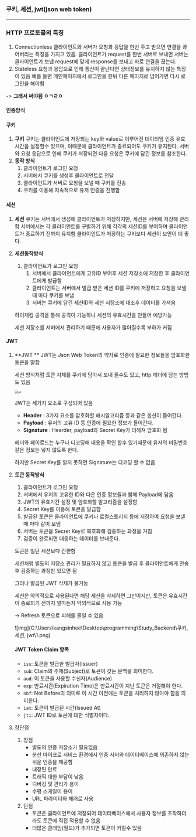 ### 쿠키, 세션, jwt(json web token)

----

### HTTP 프로토콜의 특징

1. Connectionless
   클라이언트와 서버가 요청과 응답을 한번 주고 받으면 연결을 끊어버리는 특징을 가지고 있음. 
   클라이언트가 request를 한번 서버로 보내면 서버는 클라이언트가 보낸 request에 맞게 response를 보내고 바로 연결을 끊는다.
2. Stateless
   요청과 응답으로 인해 통신이 끝난다면 상태정보를 유지하지 않는 특징이 있음
   예를 들면 메인페이지에서 로그인을 한뒤 다른 페이지로 넘어가면 다시 로그인을 해야함

-> **그래서 써야됨 ㅇㄱㄹㅇ**



#### 인증방식

#### 쿠키

1. **쿠키**
   쿠키는 클라이언트에 저장되는 key와 value로 이루어진 데이터임
   인증 유효시간을 설정할수 있으며, 이때문에 클라이언트가 종료되어도 쿠키가 유지된다.
   서버와 요청 응답으로 인해 쿠키가 저장되면 다음 요청은 쿠키에 담긴 정보를 참조한다.
2. **동작 방식**
   1. 클라이언트가 로그인 요청
   2. 서버에서 쿠키를 생성후 클라이언트로 전달
   3. 클라이언트가 서버로 요청을 보낼 때 쿠키를 전송
   4. 쿠키를 이용해 지속적으로 유저 인증을 진행함

#### 세션

1. **세션**
   쿠키는 서버에서 생성해 클라이언트가 저장하지만, 세션은 서버에 저장해 관리함
   서버에서는 각 클라이언트를 구별하기 위해 각각의 세션ID를 부여하며 클라이언트가 종료하기 전까지 유지함 
   클라이언트가 저장하는 쿠키보다 세션이 보안이 더 좋다.

2. **세션동작방식**

   1. 클라이언트가 로그인 요청
      1. 서버에서 클라이언트에게 고유ID 부여후 세션 저장소에 저장한 후 클라이언트에게 발급함
      2. 클라이언트는 서버에서 발급 받은 세션 ID를 쿠키에 저장하고 요청을 보낼때 마다 쿠키를 보냄
      3. 서버는 쿠키에 담긴 세션ID와 세션 저장소에 대조후 데이터를 가져옴

    하이재킹 공격을 통해 공격이 가능하나 세션의 유효시간을 만들어 예방가능

    세션 저장소를 서버에서 관리하기 때문에 사용자가 많아질수록 부하가 커짐

#### JWT

 1. **JWT **
    JWT는 Json Web Token의 약자로 인증에 필요한 정보들을 암호화한 토큰을 말함

    세션 방식처럼 토큰 자체를 쿠키에 담아서 보내 줄수도 있고, http 헤더에 담는 방법도 있음

    <img src="https://velopert.com/wp-content/uploads/2016/12/jwt.png" alt="jwt" style="zoom: 50%;" />

    JWT는 세가지 요소로 구성되어 있음

    * **Header** : 3가지 요소를 암호화할 해시알고리즘 등과 같은 옵션이 들어간다.
    * **Payload** : 유저의 고유 ID 등 인증에 필요한 정보가 들어간다.
    * **Signature** : Hearder, payload와 Secret Key가 더해져 암호화 됨

    헤더와 페이로드는 누구나 디코딩해 내용을 확인 할수 있기때문에 유저의 비밀번호 같은 정보는 넣지 않도록 한다.

    하지만 Secret Key를 알지 못하면 Signature는 디코딩 할 수 없음

2. **토큰 동작방식**

   1. 클라이언트가 로그인 요청
   2. 서버에서 유저의 고유한 ID와 다은 인증 정보들과 함께 Payload에 담음
   3. JWT의 유효기간 설정 및 암호화할 알고리즘을 설정함
   4. Secret Key를 이용해 토큰을 발급함
   5. 발급된 토큰은 클라이언트에 쿠키나 로컬스토리지 등에 저장하여 요청을 보낼때 마다 같이 보냄
   6. 서버는 토큰을 Secret Key로 복호화해 검증하는 과정을 거침
   7. 검증이 완료되면 대응하는 데이터를 보내준다.

   토큰은 일단 세션보다 간편함

   세션처럼 별도의 저장소 관리가 필요하지 않고 토큰을 발급 후 클라이언트에게 전송 후 검증하는 과정만 있으면 됨

   그러나 발급된 JWT 삭제가 불거눙

   세션은 악의적으로 사용된다면 해당 세션을 삭제하면 그만이지만, 토큰은 유효시간이 종료되기 전까지 얼마든지 악의적으로 사용 가능

   -> Refresh 토큰으로 피해를 줄일 수 있음

   ![img](C:\Users\kangsinhee\Desktop\programming\Study_Backend\쿠키, 세션, jwt\1.png)

   #### JWT Token Claim 항목

   * `iss`: 토큰을 발급한 발급자(Issuer)

   - `sub`: Claim의 주제(Subject)로 토큰이 갖는 문맥을 의미한다.
   - `aud`: 이 토큰을 사용할 수신자(Audience)
   - `exp`: 만료시간(Expiration Time)은 만료시간이 지난 토큰은 거절해야 한다.
   - `nbf`: Not Before의 의미로 이 시간 이전에는 토큰을 처리하지 않아야 함을 의미한다.
   - `iat`: 토큰이 발급된 시간(Issued At)
   - `jti`: JWT ID로 토큰에 대한 식별자이다.

3. 장단점
   1. 장점
      - 별도의 인증 저장소가 필요없음
      - 분산 마이크로 서비스 환경에서 인증 서버와 데이터베이스에 의존하지 않는 쉬운 인증을 제공함
      - 내장된 만료
      - 트래픽 대한 부담이 낮음
      - 디버깅 및 관리가 용이
      - 수평 스케일이 용이
      - URL 파라미터와 헤러로 사용
   2. 단점 
      - 토큰은 클라이언트에 저장되어 데이터베이스에서 사용자 정보를 조작하더라도 토큰에 직접 적용할 수 없음
      - 더많은 클래임(필드)가 추가되면 토큰이 커질수 있음
